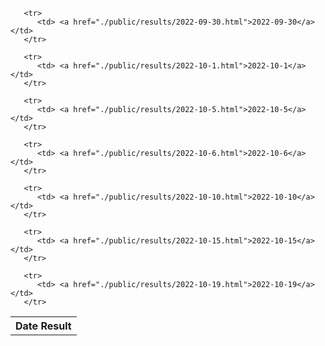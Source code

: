 <!DOCTYPE html>
<html>
 <body>
   <table>
     <tr>
       <th>Date Result</th>
     </tr>
     
       <tr>
          <td> <a href="./public/results/2022-09-30.html">2022-09-30</a></td>
       </tr>  
    
       <tr>
          <td> <a href="./public/results/2022-10-1.html">2022-10-1</a></td>
       </tr>  
    
       <tr>
          <td> <a href="./public/results/2022-10-5.html">2022-10-5</a></td>
       </tr>  
    
       <tr>
          <td> <a href="./public/results/2022-10-6.html">2022-10-6</a></td>
       </tr>  
    
       <tr>
          <td> <a href="./public/results/2022-10-10.html">2022-10-10</a></td>
       </tr>  
    
       <tr>
          <td> <a href="./public/results/2022-10-15.html">2022-10-15</a></td>
       </tr>  
    
       <tr>
          <td> <a href="./public/results/2022-10-19.html">2022-10-19</a></td>
       </tr>  
    
   </table>
 </body>
</html>
